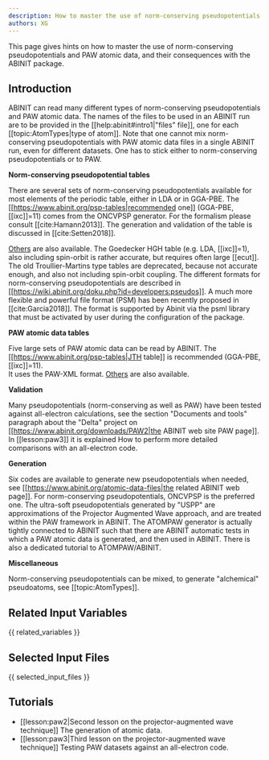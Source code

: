 ```yaml
---
description: How to master the use of norm-conserving pseudopotentials and PAW atomic data, and their consequences
authors: XG
---
```

<!--- This is the source file for this topics. Can be edited. -->

This page gives hints on how to master the use of norm-conserving pseudopotentials and PAW atomic data, and
their consequences with the ABINIT package.

## Introduction

ABINIT can read many different types of norm-conserving pseudopotentials and
PAW atomic data. The names of the files to be used in an ABINIT run are to be
provided in the [[help:abinit#intro1|"files" file]], one for each
[[topic:AtomTypes|type of atom]]. Note that one cannot mix norm-conserving
pseudopotentials with PAW atomic data files in a single ABINIT run, even for
different datasets. One has to stick either to norm-conserving
pseudopotentials or to PAW.

**Norm-conserving pseudopotential tables**

There are several sets of norm-conserving pseudopotentials available for most
elements of the periodic table, either in LDA or in GGA-PBE. The
[[https://www.abinit.org/psp-tables|recommended one]]
(GGA-PBE, [[ixc]]=11) comes from the ONCVPSP generator.
For the formalism please consult [[cite:Hamann2013]]. 
The generation and validation of the table is discussed in [[cite:Setten2018]].

[Others](https://www.abinit.org/atomic-data-files) are also available.
The Goedecker HGH table (e.g. LDA, [[ixc]]=1), also including spin-orbit
is rather accurate, but requires often large
[[ecut]]. The old Troullier-Martins type tables 
are deprecated, because not accurate enough, and also not
including spin-orbit coupling. The different formats for norm-conserving
pseudopotentials are described in [[https://wiki.abinit.org/doku.php?id=developers:pseudos]].
A much more flexible and powerful file format (PSM) has been recently proposed in [[cite:Garcia2018]].
The format is supported by Abinit via the psml library that must be activated by user during 
the configuration of the package.

**PAW atomic data tables**

Five large sets of PAW atomic data can be read by ABINIT. The
[[https://www.abinit.org/psp-tables|JTH table]]
is recommended (GGA-PBE, [[ixc]]=11).                
It uses the PAW-XML format.
[Others](https://www.abinit.org/atomic-data-files) are also available.

**Validation**

Many pseudopotentials (norm-conserving as well as PAW) have been tested
against all-electron calculations, see the section "Documents and tools"
paragraph about the "Delta" project on
[[https://www.abinit.org/downloads/PAW2|the ABINIT web site PAW
page]]. In [[lesson:paw3]] it is explained How to perform more detailed
comparisons with an all-electron code.

**Generation**

Six codes are available to generate new pseudopotentials when needed, see
[[https://www.abinit.org/atomic-data-files|the related ABINIT web
page]]. For norm-conserving pseudopotentials, ONCVPSP is the preferred one.
The ultra-soft pseudopotentials generated by "USPP" are approximations of the
Projector Augmented Wave approach, and are treated within the PAW framework in
ABINIT. The ATOMPAW generator is actually tightly connected to ABINIT such
that there are ABINIT automatic tests in which a PAW atomic data is generated,
and then used in ABINIT. There is also a dedicated tutorial to ATOMPAW/ABINIT.

**Miscellaneous**

Norm-conserving pseudopotentials can be mixed, to generate "alchemical"
pseudoatoms, see [[topic:AtomTypes]].



## Related Input Variables

{{ related_variables }}

## Selected Input Files

{{ selected_input_files }}

## Tutorials

* [[lesson:paw2|Second lesson on the projector-augmented wave technique]] The generation of atomic data. 
* [[lesson:paw3|Third lesson on the projector-augmented wave technique]] Testing PAW datasets against an all-electron code.

